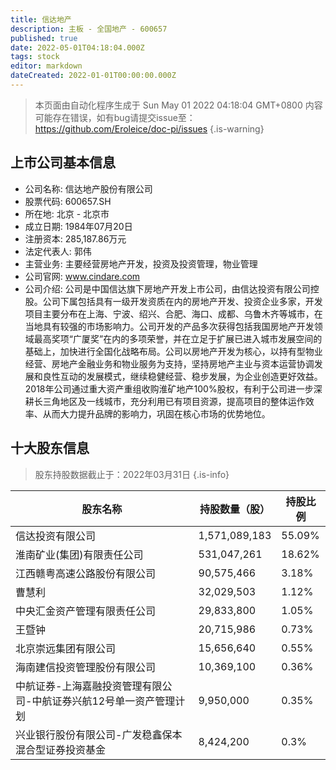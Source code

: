 ```yaml
---
title: 信达地产
description: 主板 - 全国地产 - 600657
published: true
date: 2022-05-01T04:18:04.000Z
tags: stock
editor: markdown
dateCreated: 2022-01-01T00:00:00.000Z
---
```


> 本页面由自动化程序生成于 Sun May 01 2022 04:18:04 GMT+0800
> 内容可能存在错误，如有bug请提交issue至：https://github.com/Eroleice/doc-pi/issues
{.is-warning}

## 上市公司基本信息
- 公司名称: 信达地产股份有限公司
- 股票代码: 600657.SH
- 所在地: 北京 - 北京市
- 成立日期: 1984年07月20日
- 注册资本: 285,187.86万元
- 法定代表人: 郭伟
- 主营业务: 主要经营房地产开发，投资及投资管理，物业管理
- 公司官网: www.cindare.com
- 公司介绍: 公司是中国信达旗下房地产开发上市公司，由信达投资有限公司控股。公司下属包括具有一级开发资质在内的房地产开发、投资企业多家，开发项目主要分布在上海、宁波、绍兴、合肥、海口、成都、乌鲁木齐等城市，在当地具有较强的市场影响力。公司开发的产品多次获得包括我国房地产开发领域最高奖项“广厦奖”在内的多项荣誉，并在立足于扩展已进入城市发展空间的基础上，加快进行全国化战略布局。公司以房地产开发为核心，以持有型物业经营、房地产金融业务和物业服务为支持，坚持房地产主业与资本运营协调发展和良性互动的发展模式，继续稳健经营、稳步发展，为企业创造更好效益。2018年公司通过重大资产重组收购淮矿地产100%股权，有利于公司进一步深耕长三角地区及一线城市，充分利用已有项目资源，提高项目的整体运作效率、从而大力提升品牌的影响力，巩固在核心市场的优势地位。


## 十大股东信息
> 股东持股数据截止于：2022年03月31日
{.is-info}

| 股东名称 | 持股数量（股） | 持股比例 |
| --- | --- | --- |
| 信达投资有限公司 | 1,571,089,183 | 55.09% |
| 淮南矿业(集团)有限责任公司 | 531,047,261 | 18.62% |
| 江西赣粤高速公路股份有限公司 | 90,575,466 | 3.18% |
| 曹慧利 | 32,029,503 | 1.12% |
| 中央汇金资产管理有限责任公司 | 29,833,800 | 1.05% |
| 王暨钟 | 20,715,986 | 0.73% |
| 北京崇远集团有限公司 | 15,656,640 | 0.55% |
| 海南建信投资管理股份有限公司 | 10,369,100 | 0.36% |
| 中航证券-上海嘉融投资管理有限公司-中航证券兴航12号单一资产管理计划 | 9,950,000 | 0.35% |
| 兴业银行股份有限公司-广发稳鑫保本混合型证券投资基金 | 8,424,200 | 0.3% |




